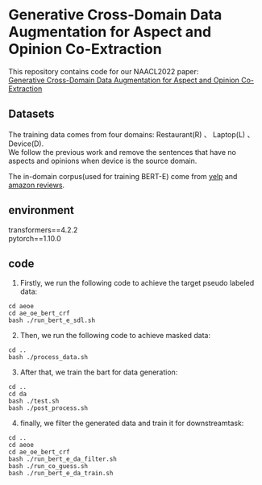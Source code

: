 
# Generative Cross-Domain Data Augmentation for Aspect and Opinion Co-Extraction
This repository contains code for our NAACL2022 paper:  
[Generative Cross-Domain Data Augmentation for Aspect and Opinion Co-Extraction](https://aclanthology.org/2022.naacl-main.312.pdf)
## Datasets

The training data comes from four domains: Restaurant(R) 、 Laptop(L) 、 Device(D).  
We follow the previous work and remove the sentences that have no aspects and opinions when device is the source domain.  

The in-domain corpus(used for training BERT-E) come from [yelp](https://www.yelp.com/dataset/challenge) and [amazon reviews](http://jmcauley.ucsd.edu/data/amazon/links.html). 

## environment
transformers==4.2.2  
pytorch==1.10.0  
## code
1. Firstly, we run the following code to achieve the target pseudo labeled data:
```
cd aeoe
cd ae_oe_bert_crf
bash ./run_bert_e_sdl.sh
```
2. Then, we run the following code to achieve masked data:
```
cd ..
bash ./process_data.sh
```
3. After that, we train the bart for data generation:
```
cd ..
cd da
bash ./test.sh
bash ./post_process.sh
```
4. finally, we filter the generated data and train it for downstreamtask:
```
cd ..
cd aeoe
cd ae_oe_bert_crf
bash ./run_bert_e_da_filter.sh
bash ./run_co_guess.sh
bash ./run_bert_e_da_train.sh
```
